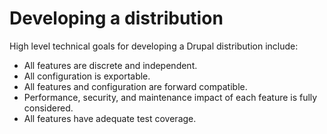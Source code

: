 # Developing a distribution

High level technical goals for developing a Drupal distribution include:

* All features are discrete and independent.
* All configuration is exportable.
* All features and configuration are forward compatible.
* Performance, security, and maintenance impact of each feature is fully considered.
* All features have adequate test coverage.